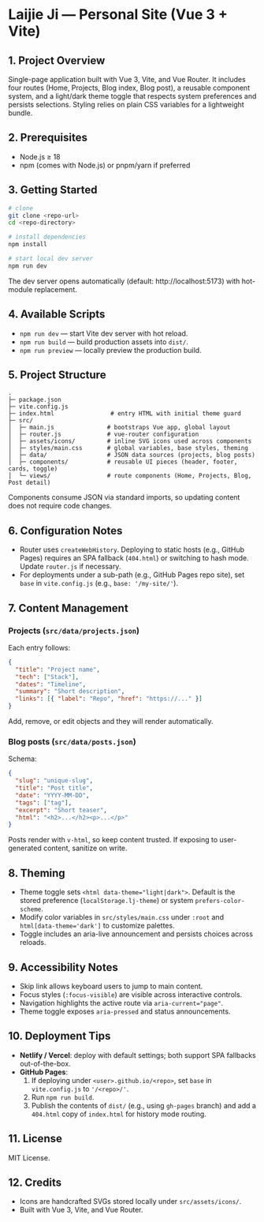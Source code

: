 # Laijie Ji — Personal Site (Vue 3 + Vite)

## 1. Project Overview
Single-page application built with Vue 3, Vite, and Vue Router. It includes four routes (Home, Projects, Blog index, Blog post), a reusable component system, and a light/dark theme toggle that respects system preferences and persists selections. Styling relies on plain CSS variables for a lightweight bundle.

## 2. Prerequisites
- Node.js ≥ 18
- npm (comes with Node.js) or pnpm/yarn if preferred

## 3. Getting Started
```bash
# clone
git clone <repo-url>
cd <repo-directory>

# install dependencies
npm install

# start local dev server
npm run dev
```
The dev server opens automatically (default: http://localhost:5173) with hot-module replacement.

## 4. Available Scripts
- `npm run dev` — start Vite dev server with hot reload.
- `npm run build` — build production assets into `dist/`.
- `npm run preview` — locally preview the production build.

## 5. Project Structure
```
.
├─ package.json
├─ vite.config.js
├─ index.html                # entry HTML with initial theme guard
├─ src/
│  ├─ main.js               # bootstraps Vue app, global layout
│  ├─ router.js             # vue-router configuration
│  ├─ assets/icons/         # inline SVG icons used across components
│  ├─ styles/main.css       # global variables, base styles, theming
│  ├─ data/                 # JSON data sources (projects, blog posts)
│  ├─ components/           # reusable UI pieces (header, footer, cards, toggle)
│  └─ views/                # route components (Home, Projects, Blog, Post detail)
```
Components consume JSON via standard imports, so updating content does not require code changes.

## 6. Configuration Notes
- Router uses `createWebHistory`. Deploying to static hosts (e.g., GitHub Pages) requires an SPA fallback (`404.html`) or switching to hash mode. Update `router.js` if necessary.
- For deployments under a sub-path (e.g., GitHub Pages repo site), set `base` in `vite.config.js` (e.g., `base: '/my-site/'`).

## 7. Content Management
### Projects (`src/data/projects.json`)
Each entry follows:
```json
{
  "title": "Project name",
  "tech": ["Stack"],
  "dates": "Timeline",
  "summary": "Short description",
  "links": [{ "label": "Repo", "href": "https://..." }]
}
```
Add, remove, or edit objects and they will render automatically.

### Blog posts (`src/data/posts.json`)
Schema:
```json
{
  "slug": "unique-slug",
  "title": "Post title",
  "date": "YYYY-MM-DD",
  "tags": ["tag"],
  "excerpt": "Short teaser",
  "html": "<h2>...</h2><p>...</p>"
}
```
Posts render with `v-html`, so keep content trusted. If exposing to user-generated content, sanitize on write.

## 8. Theming
- Theme toggle sets `<html data-theme="light|dark">`. Default is the stored preference (`localStorage.lj-theme`) or system `prefers-color-scheme`.
- Modify color variables in `src/styles/main.css` under `:root` and `html[data-theme='dark']` to customize palettes.
- Toggle includes an aria-live announcement and persists choices across reloads.

## 9. Accessibility Notes
- Skip link allows keyboard users to jump to main content.
- Focus styles (`:focus-visible`) are visible across interactive controls.
- Navigation highlights the active route via `aria-current="page"`.
- Theme toggle exposes `aria-pressed` and status announcements.

## 10. Deployment Tips
- **Netlify / Vercel**: deploy with default settings; both support SPA fallbacks out-of-the-box.
- **GitHub Pages**:
  1. If deploying under `<user>.github.io/<repo>`, set `base` in `vite.config.js` to `'/<repo>/'`.
  2. Run `npm run build`.
  3. Publish the contents of `dist/` (e.g., using `gh-pages` branch) and add a `404.html` copy of `index.html` for history mode routing.

## 11. License
MIT License.

## 12. Credits
- Icons are handcrafted SVGs stored locally under `src/assets/icons/`.
- Built with Vue 3, Vite, and Vue Router.
